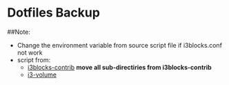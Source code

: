 # Dotfiles Backup

##Note:
- Change the environment variable from source script file if i3blocks.conf not work
- script from:
    - [i3blocks-contrib](https://github.com/vivien/i3blocks-contrib) **move all sub-directiries from i3blocks-contrib**
    - [i3-volume](https://github.com/hastinbe/i3-volume)
